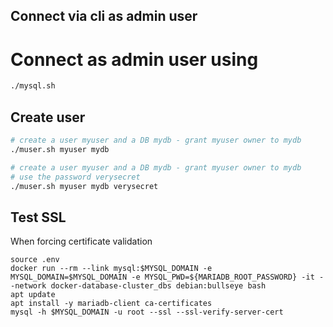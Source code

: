 ## Connect via cli as admin user

# Connect as admin user using

```bash
./mysql.sh
```

## Create user

```bash
# create a user myuser and a DB mydb - grant myuser owner to mydb
./muser.sh myuser mydb
```

```bash
# create a user myuser and a DB mydb - grant myuser owner to mydb
# use the password verysecret
./muser.sh myuser mydb verysecret
```

## Test SSL

When forcing certificate validation

```
source .env
docker run --rm --link mysql:$MYSQL_DOMAIN -e MYSQL_DOMAIN=$MYSQL_DOMAIN -e MYSQL_PWD=${MARIADB_ROOT_PASSWORD} -it --network docker-database-cluster_dbs debian:bullseye bash
apt update
apt install -y mariadb-client ca-certificates
mysql -h $MYSQL_DOMAIN -u root --ssl --ssl-verify-server-cert
```
